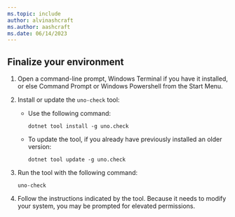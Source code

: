 ```yaml
---
ms.topic: include
author: alvinashcraft
ms.author: aashcraft
ms.date: 06/14/2023
---
```

## Finalize your environment

1. Open a command-line prompt, Windows Terminal if you have it installed, or else Command Prompt or Windows Powershell from the Start Menu.

1. Install or update the `uno-check` tool:
    - Use the following command:

        ```dotnetcli
        dotnet tool install -g uno.check
        ```

    - To update the tool, if you already have previously installed an older version:

        ```dotnetcli
        dotnet tool update -g uno.check
        ```

1. Run the tool with the following command:

    ```
    uno-check
    ```

1. Follow the instructions indicated by the tool. Because it needs to modify your system, you may be prompted for elevated permissions.
